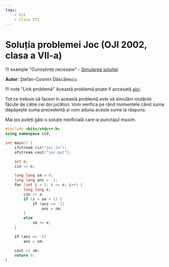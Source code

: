 ```yaml
---
tags:
    - OJI
    - clasa VII
---
```


# Soluția problemei Joc (OJI 2002, clasa a VII-a)

!!! example "Cunoștințe necesare"
    - [Simularea soluției](../../../../usor/simulating-solution.md)

**Autor**: Ștefan-Cosmin Dăscălescu

!!! note "Link problemă"
    Această problemă poate fi accesată [aici](https://kilonova.ro/problems/706/).

Tot ce trebuie să facem în această problemă este să simulăm mutările făcute de
către cei doi jucători. Vom verifica pe rând momentele când suma depășește suma
precedentă și vom aduna aceste sume la răspuns.

Mai jos puteți găsi o soluție neoficială care ia punctajul maxim.

```cpp
#include <bits/stdc++.h>
using namespace std;

int main() {
    ifstream cin("joc.in");
    ofstream cout("joc.out");

    int n;
    cin >> n;

    long long sm = 0;
    long long ans = -1;
    for (int i = 1; i <= n; i++) {
        long long x;
        cin >> x;
        if (x > sm + 1) {
            if (ans == -1)
                ans = sm;
        } 
        else
            sm += x;
    }

    if (ans == -1)
        ans = sm;

    cout << sm;
    return 0;
}
```
